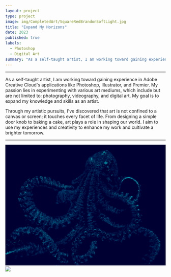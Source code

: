 ```yaml
---
layout: project
type: project
image: img/CompletedArt/SquareRedBrandonSoftLight.jpg
title: "Expand My Horizons"
date: 2023
published: true
labels:
  - Photoshop
  - Digital Art
summary: "As a self-taught artist, I am working toward gaining experience in Adobe Creative Cloud's applications like Photoshop, Illustrator, and Premier. My passion lies in experimenting ..."
---
```


<hr>

As a self-taught artist, I am working toward gaining experience in Adobe Creative Cloud's applications like Photoshop, Illustrator, and Premier. My passion lies in experimenting with various art mediums, which include but are not limited to: photography, videography, and digital art. My goal is to expand my knowledge and skills as an artist.

Through my artistic pursuits, I've discovered that art is not confined to a canvas or screen; it touches every facet of life. From designing a simple door knob to baking a cake, art plays a role in shaping our world. I aim to use my experiences and creativity to enhance my work and cultivate a brighter tomorrow. 

<hr>

<img class="img-fluid" src="../img/CompletedArt/OCIVISIONFULL2.png">

<img class="img-fluid" src="../img/CompletedArt/SODACITYFUNKYDERBY.png">


